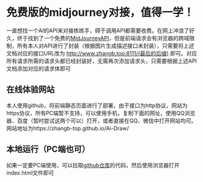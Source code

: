 # 免费版的midjourney对接，值得一学！

一直想找一个AI的API来对接练练手，碍于调用API都需要收费。在网上冲浪了好久，终于找到了一个免费的[MidJourneyAPI](https://console-docs.apipost.cn/preview/adb4968a6ef2d371/8a04adfb8ba2a8de)，但是前端请求会有浏览器的跨域限制，所有本人对API进行了封装（根据图片生成描述接口未封装），只需要将上述文档对应的接口URL改为 http://www.zhangb.top:8111/(最后的后缀) 即可。对应所有请求所需的请求头都已经封装好，无需再次添加请求头，只需要根据上述API文档添加对应的请求体即可

## 在线体验网站

本人使用github，将前端静态页面进行了部署，由于接口为http协议，网站为https协议，所有PC端暂不支持，可以使用手机，复制下面的网址，使用QQ浏览器、百度（暂时尝试这两个可以）打开，或者直接在QQ、微信中打开网站均可。网站地址为https://zhangb-top.github.io/Ai-Draw/

## 本地运行（PC端也可）

如果一定要PC端使用，可以拉取[github仓库](https://github.com/zhangb-top/Ai-Draw)的代码，然后使用浏览器打开index.html文件即可
